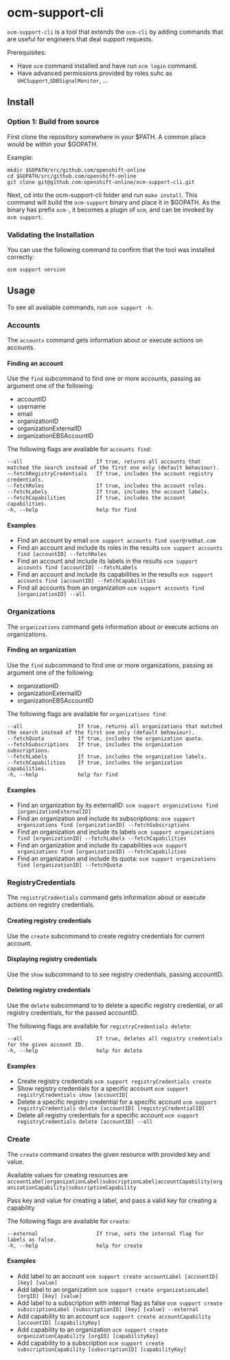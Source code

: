 # ocm-support-cli

`ocm-support-cli` is a tool that extends the `ocm-cli` by adding commands that are useful for engineers that deal support requests.

Prerequisites: 

* Have `ocm` command installed and have run `ocm login` command.
* Have advanced permissions provided by roles suhc as `UHCSupport`,`SDBSignalMonitor`, ...

## Install

### Option 1: Build from source
First clone the repository somewhere in your $PATH. A common place would be within your $GOPATH.

Example:

```
mkdir $GOPATH/src/github.com/openshift-online
cd $GOPATH/src/github.com/openshift-online
git clone git@github.com:openshift-online/ocm-support-cli.git
```

Next, cd into the ocm-support-cli folder and run `make install`. This command will build the `ocm-support` binary and place it in $GOPATH. As the binary has prefix `ocm-`, it becomes a plugin of `ocm`, and can be invoked by `ocm support`.

### Validating the Installation

You can use the following command to confirm that the tool was installed correctly:

`ocm support version`

## Usage

To see all available commands, run `ocm support -h`.

### Accounts

The `accounts` command gets information about or execute actions on accounts.

#### Finding an account

Use the `find` subcommand to find one or more accounts, passing as argument one of the following:

* accountID
* username
* email
* organizationID
* organizationExternalID
* organizationEBSAccountID

The following flags are available for `accounts find`:

```
--all                        If true, returns all accounts that matched the search instead of the first one only (default behaviour).
--fetchRegistryCredentials   If true, includes the account registry credentials.
--fetchRoles                 If true, includes the account roles.
--fetchLabels                If true, includes the account labels.
--fetchCapabilities          If true, includes the account capabilities.
-h, --help                   help for find
```

#### Examples

* Find an account by email `ocm support accounts find user@redhat.com`
* Find an account and include its roles in the results `ocm support accounts find [accountID] --fetchRoles`
* Find an account and include its labels in the results `ocm support accounts find [accountID] --fetchLabels`
* Find an account and include its capabilities in the results `ocm support accounts find [accountID] --fetchCapabilities`
* Find all accounts from an organization `ocm support accounts find [organizationID] --all`

### Organizations

The `organizations` command gets information about or execute actions on organizations.

#### Finding an organization

Use the `find` subcommand to find one or more organizations, passing as argument one of the following:

* organizationID
* organizationExternalID
* organizationEBSAccountID

The following flags are available for `organizations find`:

```
--all                  If true, returns all organizations that matched the search instead of the first one only (default behaviour).
--fetchQuota           If true, includes the organization quota.
--fetchSubscriptions   If true, includes the organization subscriptions.
--fetchLabels          If true, includes the organization labels.
--fetchCapabilities    If true, includes the organization capabilities.
-h, --help             help for find
```

#### Examples

* Find an organization by its externalID: `ocm support organizations find [organizationExternalID]`
* Find an organization and include its subscriptions: `ocm support organizations find [organizationID] --fetchSubscriptions`
* Find an organization and include its labels `ocm support organizations find [organizationID] --fetchLabels --fetchCapabilities`
* Find an organization and include its capabilities `ocm support organizations find [organizationID] --fetchCapabilities`
* Find an organization and include its quota: `ocm support organizations find [organizationID] --fetchQuota`

### RegistryCredentials

The `registryCredentials` command gets information about or execute actions on registry credentials.

#### Creating registry credentials

Use the `create` subcommand to create registry credentials for current account. 

#### Displaying registry credentials

Use the `show` subcommand to to see registry credentials, passing accountID.

#### Deleting registry credentials

Use the `delete` subcommand to to delete a specific registry credential, or all registry credentials, for the passed accountID.

The following flags are available for `registryCredentials delete`:

```
--all                        If true, deletes all registry credentials for the given account ID.
-h, --help                   help for delete
```

#### Examples

* Create registry credentials `ocm support registryCredentials create`
* Show registry credentials for a specific account `ocm support registryCredentials show [accountID]`
* Delete a specific registry credential for a specific account `ocm support registryCredentials delete [accountID] [registryCredentialID]`
* Delete all registry credentials for a specific account `ocm support registryCredentials delete [accountID] --all`

### Create

The `create` command creates the given resource with provided key and value.

Available values for creating resources are `accountLabel|organizationLabel|subscriptionLabel|accountCapability|organizationCapability|subscriptionCapability`

Pass key and value for creating a label, and pass a valid key for creating a capability

The following flags are available for `create`:

```
--external                   If true, sets the internal flag for labels as false.
-h, --help                   help for create
```

#### Examples

* Add label to an account `ocm support create accountLabel [accountID] [key] [value]`
* Add label to an organization `ocm support create organizationLabel [orgID] [key] [value]`
* Add label to a subscription with internal flag as false `ocm support create subscriptionLabel [subscriptionID] [key] [value] --external`
* Add capability to an account `ocm support create accountCapability [accountID] [capabilityKey]`
* Add capability to an organization `ocm support create organizationCapability [orgID] [capabilityKey]`
* Add capability to a subscription `ocm support create subscriptionCapability [subscriptionID] [capabilityKey]`